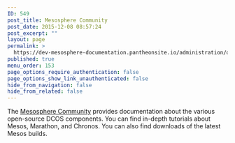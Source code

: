 ```yaml
---
ID: 549
post_title: Mesosphere Community
post_date: 2015-12-08 08:57:24
post_excerpt: ""
layout: page
permalink: >
  https://dev-mesosphere-documentation.pantheonsite.io/administration/open-mesosphere/
published: true
menu_order: 153
page_options_require_authentication: false
page_options_show_link_unauthenticated: false
hide_from_navigation: false
hide_from_related: false
---
```

The <a href="http://open.mesosphere.com/" target="_blank">Mesosphere Community</a> provides documentation about the various open-source DCOS components. You can find in-depth tutorials about Mesos, Marathon, and Chronos. You can also find downloads of the latest Mesos builds.